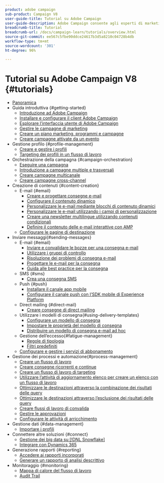 ```yaml
---
product: adobe campaign
sub-product: Campaign V8
user-guide-title: Tutorial su Adobe Campaign
user-guide-description: Adobe Campaign consente agli esperti di marketing di progettare esperienze cliente per diversi canali e fornisce un ambiente per l’orchestrazione visiva delle campagne, la gestione delle interazioni in tempo reale e l’esecuzione cross-channel.
breadcrumb-title: Tutorial
breadcrumb-url: /docs/campaign-learn/tutorials/overview.html
source-git-commit: ee567c5fbe90ddce24617b3d5a8210c04728b4db
workflow-type: tm+mt
source-wordcount: '301'
ht-degree: 96%

---
```



# Tutorial su Adobe Campaign V8 {#tutorials}

+ [Panoramica](/help/overview.md)
+ Guida introduttiva {#getting-started}
   + [Introduzione ad Adobe Campaign](/help/getting-started/introduction-to-adobe-campaign.md)
   + [Installare e configurare il client Adobe Campaign](/help/getting-started/install-and-setup-the-adobe-campaign-client.md)
   + [Esplorare l’interfaccia utente di Adobe Campaign](/help/getting-started/explore-the-adobe-campaign-user-interface.md)
   + [Gestire le campagne di marketing](/help/getting-started/manage-marketing-campaigns.md)
   + [Creare un piano marketing, programmi e campagne](/help/getting-started/create-a-marketing-plan-programs-and-campaigns.md)
   + [Creare campagne attivate da un evento](/help/getting-started/create-event-triggered-campaigns.md)
+ Gestione profilo {#profile-management}
   + [Creare e gestire i profili](/help/profile-management/create-and-manage-profiles.md)
   + [Targeting dei profili in un flusso di lavoro](/help/profile-management/target-profiles-in-a-workflow.md)
+ Orchestrazione della campagna {#campaign-orchestration}
   + [Eseguire una campagna](/help/orchestrate-campaigns/execute-a-campaign.md)
   + [Introduzione a campagne multiple e trasversali](/help/orchestrate-campaigns/introduction-to-cross-and-multi-channel-campaigns.md)
   + [Creare campagne multicanale](/help/orchestrate-campaigns/multi-channel-campaigns.md)
   + [Creare campagne cross-channel](/help/orchestrate-campaigns/cross-channel-campaigns.md)
+ Creazione di contenuti {#content-creation}
   + E-mail {#email}
      + [Creare e progettare consegne e-mail](/help/content-creation/create-and-design-email-deliveries.md)
      + [Configurare il contenuto dinamico](/help/content-creation/configure-dynamic-content.md)
      + [Personalizzare le e-mail mediante blocchi di contenuto dinamici](/help/content-creation/personalize-using-dynamic-content-blocks.md)
      + [Personalizzare le e-mail utilizzando i campi di personalizzazione](/help/content-creation/personalize-emails-using-personalization-fields.md)
      + [Creare una newsletter multilingue utilizzando contenuti condizionali](/help/content-creation/create-a-multilingual-newsletter-using-conditional-content.md)
      + [Definire il contenuto delle e-mail interattive con AMP](/help/content-creation/design-interactive-email-content-with-amp.md)
   + [Configurare le pagine di destinazione](/help/content-creation/configure-landingpages.md)
+ Inviare messaggi{#sending-messages}
   + E-mail {#email}
      + [Inviare e convalidare le bozze per una consegna e-mail ](/help/send-messages/email/send-and-validate-proofs.md)
      + [Utilizzare i gruppi di controllo](/help/send-messages/email/use-control-groups.md)
      + [Risoluzione dei problemi di consegna e-mail](/help/send-messages/email/troubleshoot-email-delivery-issues.md)
      + [Progettare le e-mail per la consegna](/help/send-messages/email/design-emails-for-deliverability.md)
      + [Guida alle best practice per la consegna](https://experienceleague.adobe.com/docs/deliverability-learn/deliverability-best-practice-guide/introduction.html?lang=it)
   + SMS {#sms}
      + [Crea una consegna SMS](/help/send-messages/mobile/create-a-sms-delivery.md)
   + Push {#push}
      + [Installare il canale app mobile](/help/send-messages/mobile/install-the-mobile-app.md)
      + [Configurare il canale push con l’SDK mobile di Experience Platform](/help/send-messages/mobile/configure-push-using-aep-mobile-sdk.md)
   + Direct mailing {#direct-mail}
      + [Creare consegne di direct mailing](/help/send-messages/direct-mail/create-direct-mail-deliveries.md)
   + Utilizzare i modelli di consegna{#using-delivery-templates}
      + [Configurare un modello di consegna](/help/send-messages/use-delivery-templates/configure-a-delivery-template.md)
      + [Impostare le proprietà del modello di consegna](/help/send-messages/use-delivery-templates/set-delivery-template-properties.md)
      + [Distribuire un modello di consegna e-mail ad hoc](/help/send-messages/use-delivery-templates/deploy-ad-hoc-email-delivery-template.md)
   + Gestione dell’eccesso{#fatigue-management}
      + [Regole di tipologia](/help/send-messages/fatigue-management/typology-rules-for-fatigue-management.md)
      + [Filtri predefiniti](/help/send-messages/fatigue-management/fatigue-management-using-filters.md)
   + [Configurare e gestire i servizi di abbonamento](/help/send-messages/configure-and-manage-subscription-services.md)
+ Gestione dei processi e automazione{#process-management}
   + [Creare un flusso di lavoro](/help/process-management/create-a-workflow.md)
   + [Creare consegne ricorrenti e continue](/help/process-management/recurring-deliveries.md)
   + [Creare un flusso di lavoro di targeting](/help/process-management/create-a-targeting-workflow.md)
   + [Utilizzare l’attività di aggiornamento elenco per creare un elenco con un flusso di lavoro](/help/process-management/use-the-update-list-activity.md)
   + [Ottimizzare le destinazioni attraverso la combinazione dei risultati delle query](/help/process-management/refine-targets-by-combining-query-results.md)
   + [Ottimizzare le destinazioni attraverso l’esclusione dei risultati delle query](/help/process-management/refine-targets-by-excluding-query-results.md)
   + [Creare flussi di lavoro di convalida](/help/process-management/create-validation-workflows.md)
   + [Gestire le approvazioni](/help/process-management/manage-approvals.md)
   + [Configurare le attività di arricchimento](/help/process-management/enrichment-activity.md)
+ Gestione dati {#data-management}
   + [Importare i profili](/help/data-management/import-profiles.md)
+ Connettere altre soluzioni {#connect}
   + [Gestione dei big data su [!DNL Snowflake]](/help/connect/big-data-segmentation-on-snowflake.md)
   + [Integrare con Dynamics 365](/help/connect/dynamics365-integration.md)
+ Generazione rapporti {#reporting}
   + [Accedere ai rapporti incorporati](/help/reporting/access-built-in-reports.md)
   + [Generare un rapporto di analisi descrittivo](/help/reporting/generate-a-descriptive-analysis-report.md)
+ Monitoraggio {#monitoring}
   + [Mappa di calore del flusso di lavoro](/help/monitoring/workflow-heatmap.md)
   + [Audit Trail](/help/monitoring/audit-trail.md)

